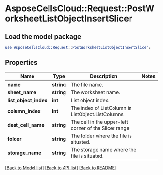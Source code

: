 # AsposeCellsCloud::Request::PostWorksheetListObjectInsertSlicer 

## Load the model package
```perl
use AsposeCellsCloud::Request::PostWorksheetListObjectInsertSlicer;
```

## Properties
Name | Type | Description | Notes
------------ | ------------- | ------------- | -------------
**name** | **string** | The file name. |
**sheet_name** | **string** | The worksheet name. |
**list_object_index** | **int** | List object index. |
**column_index** | **int** | The index of ListColumn in ListObject.ListColumns  |
**dest_cell_name** | **string** | The cell in the upper-left corner of the Slicer range.  |
**folder** | **string** | The folder where the file is situated. |
**storage_name** | **string** | The storage name where the file is situated. |  

[[Back to Model list]](../README.md#documentation-for-requests) [[Back to API list]](../README.md#documentation-for-api-endpoints) [[Back to README]](../README.md)

